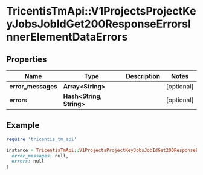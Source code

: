 # TricentisTmApi::V1ProjectsProjectKeyJobsJobIdGet200ResponseErrorsInnerElementDataErrors

## Properties

| Name | Type | Description | Notes |
| ---- | ---- | ----------- | ----- |
| **error_messages** | **Array&lt;String&gt;** |  | [optional] |
| **errors** | **Hash&lt;String, String&gt;** |  | [optional] |

## Example

```ruby
require 'tricentis_tm_api'

instance = TricentisTmApi::V1ProjectsProjectKeyJobsJobIdGet200ResponseErrorsInnerElementDataErrors.new(
  error_messages: null,
  errors: null
)
```

